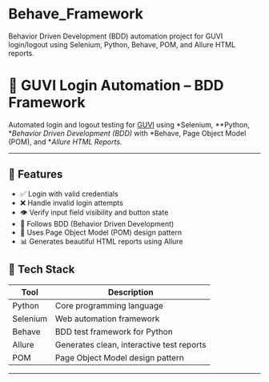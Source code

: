 # Behave_Framework
Behavior Driven Development (BDD) automation project for GUVI login/logout using Selenium, Python, Behave, POM, and Allure HTML reports.
# 🔐 GUVI Login Automation – BDD Framework

Automated login and logout testing for [GUVI](https://www.guvi.in/) using *Selenium, **Python, **Behavior Driven Development (BDD)* with *Behave, Page Object Model (POM), and **Allure HTML Reports*.

---

## 🚀 Features

- ✅ Login with valid credentials
- ❌ Handle invalid login attempts
- 👁️ Verify input field visibility and button state
- 📄 Follows BDD (Behavior Driven Development)
- 🧱 Uses Page Object Model (POM) design pattern
- 📊 Generates beautiful HTML reports using Allure

## 🧰 Tech Stack

| Tool      | Description                                 |
|-----------|---------------------------------------------|
| Python    | Core programming language                   |
| Selenium  | Web automation framework                    |
| Behave    | BDD test framework for Python               |
| Allure    | Generates clean, interactive test reports   |
| POM       | Page Object Model design pattern            |

---
